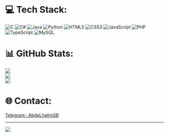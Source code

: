 # 💻 Tech Stack:
![C](https://img.shields.io/badge/c-%2300599C.svg?style=flat&logo=c&logoColor=white) ![C#](https://img.shields.io/badge/c%23-%23239120.svg?style=flat&logo=c-sharp&logoColor=white) ![Java](https://img.shields.io/badge/java-%23ED8B00.svg?style=flat&logo=java&logoColor=white) ![Python](https://img.shields.io/badge/python-3670A0?style=flat&logo=python&logoColor=ffdd54) ![HTML5](https://img.shields.io/badge/html5-%23E34F26.svg?style=flat&logo=html5&logoColor=white) ![CSS3](https://img.shields.io/badge/css3-%231572B6.svg?style=flat&logo=css3&logoColor=white) ![JavaScript](https://img.shields.io/badge/javascript-%23323330.svg?style=flat&logo=javascript&logoColor=%23F7DF1E) ![PHP](https://img.shields.io/badge/php-%23777BB4.svg?style=flat&logo=php&logoColor=white) ![TypeScript](https://img.shields.io/badge/typescript-%23007ACC.svg?style=flat&logo=typescript&logoColor=white) ![MySQL](https://img.shields.io/badge/mysql-%2300f.svg?style=flat&logo=mysql&logoColor=white)
# 📊 GitHub Stats:
![](https://github-readme-stats.vercel.app/api?username=AbdeLhalimSB&theme=onedark&hide_border=false&include_all_commits=true&count_private=true)<br/>
![](https://github-readme-streak-stats.herokuapp.com/?user=AbdeLhalimSB&theme=onedark&hide_border=false)<br/>
![](https://github-readme-stats.vercel.app/api/top-langs/?username=AbdeLhalimSB&theme=onedark&hide_border=false&include_all_commits=true&count_private=true&layout=compact)
# 🌐 Contact:
[Telegram : AbdeLhalimSB](https://t.me/AbdeLhalimSB) 

---
[![](https://visitcount.itsvg.in/api?id=AbdeLhalimSB&icon=0&color=12)](https://visitcount.itsvg.in) 

<!-- Proudly created with GPRM ( https://gprm.itsvg.in ) -->
